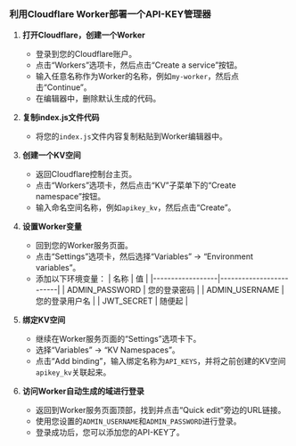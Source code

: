 ### 利用Cloudflare Worker部署一个API-KEY管理器

1. **打开Cloudflare，创建一个Worker**
   - 登录到您的Cloudflare账户。
   - 点击“Workers”选项卡，然后点击“Create a service”按钮。
   - 输入任意名称作为Worker的名称，例如`my-worker`，然后点击“Continue”。
   - 在编辑器中，删除默认生成的代码。

2. **复制index.js文件代码**
   - 将您的`index.js`文件内容复制粘贴到Worker编辑器中。

3. **创建一个KV空间**
   - 返回Cloudflare控制台主页。
   - 点击“Workers”选项卡，然后点击“KV”子菜单下的“Create namespace”按钮。
   - 输入命名空间名称，例如`apikey_kv`，然后点击“Create”。

4. **设置Worker变量**
   - 回到您的Worker服务页面。
   - 点击“Settings”选项卡，然后选择“Variables” -> “Environment variables”。
   - 添加以下环境变量：
     | 名称             | 值                      |
     |------------------|-------------------------|
     | ADMIN_PASSWORD   | 您的登录密码            |
     | ADMIN_USERNAME   | 您的登录用户名          |
     | JWT_SECRET       | 随便起                  |

5. **绑定KV空间**
   - 继续在Worker服务页面的“Settings”选项卡下。
   - 选择“Variables” -> “KV Namespaces”。
   - 点击“Add binding”，输入绑定名称为`API_KEYS`，并将之前创建的KV空间`apikey_kv`关联起来。

6. **访问Worker自动生成的域进行登录**
   - 返回到Worker服务页面顶部，找到并点击“Quick edit”旁边的URL链接。
   - 使用您设置的`ADMIN_USERNAME`和`ADMIN_PASSWORD`进行登录。
   - 登录成功后，您可以添加您的API-KEY了。
